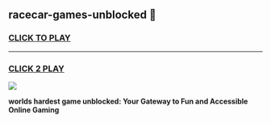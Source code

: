 
## racecar-games-unblocked 👋
<h3>
<a href="https://premium.freeplayer.one?title=racecar-games-unblocked&ref=14F">CLICK TO PLAY</a></h3>
<hr>

<h3>
<a href="https://premium.freeplayer.one?title=racecar-games-unblocked&ref=14F">CLICK 2 PLAY</a>
  
</h3>

<a href="https://premium.freeplayer.one?title=racecar-games-unblocked&ref=12F/"><img src="https://clearcache.store/games.png"></a>


**worlds hardest game unblocked: Your Gateway to Fun and Accessible Online Gaming**

